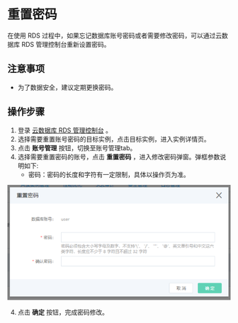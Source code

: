 # 重置密码
在使用 RDS 过程中，如果忘记数据库账号密码或者需要修改密码，可以通过云数据库 RDS 管理控制台重新设置密码。 

## 注意事项
* 为了数据安全，建议定期更换密码。

## 操作步骤
1. 登录 [云数据库 RDS 管理控制台](https://rds-console.jdcloud.com/rds/database) 。
2. 选择需要重置账号密码的目标实例，点击目标实例，进入实例详情页。
3. 点击 **账号管理** 按钮，切换至账号管理tab。
4. 选择需要重置密码的账号，点击 **重置密码** ，进入修改密码弹窗。弹框参数说明如下:
    * 密码：密码的长度和字符有一定限制，具体以操作页为准。

  ![重置密码2](../../../../../image/RDS/Reset-Password.png)

4. 点击 **确定** 按钮，完成密码修改。
